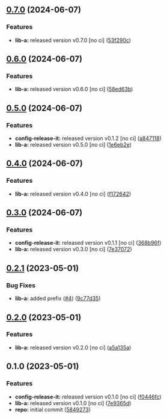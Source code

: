 

## [0.7.0](https://github.com/quannt-paypay/monorepo-semantic-releases/compare/@mono/app-a-v0.6.0...@mono/app-a-v0.7.0) (2024-06-07)


### Features

* **lib-a:** released version v0.7.0 [no ci] ([53f290c](https://github.com/quannt-paypay/monorepo-semantic-releases/commit/53f290c1dcfac31aef43eed2df465ee5f0a0c3bf))

## [0.6.0](https://github.com/quannt-paypay/monorepo-semantic-releases/compare/@mono/app-a-v0.5.0...@mono/app-a-v0.6.0) (2024-06-07)


### Features

* **lib-a:** released version v0.6.0 [no ci] ([58ed63b](https://github.com/quannt-paypay/monorepo-semantic-releases/commit/58ed63bfb95ecd6134142d5b54c17060835f8039))

## [0.5.0](https://github.com/quannt-paypay/monorepo-semantic-releases/compare/@mono/app-a-v0.4.0...@mono/app-a-v0.5.0) (2024-06-07)


### Features

* **config-release-it:** released version v0.1.2 [no ci] ([a847118](https://github.com/quannt-paypay/monorepo-semantic-releases/commit/a84711814f2e20eb0ac8bd8d2e4e10a616ce54a8))
* **lib-a:** released version v0.5.0 [no ci] ([1e6eb2e](https://github.com/quannt-paypay/monorepo-semantic-releases/commit/1e6eb2e2360f8d79ba72ad08c6e27c0f9b4bd256))

## [0.4.0](https://github.com/quannt-paypay/monorepo-semantic-releases/compare/@mono/app-a-v0.3.0...@mono/app-a-v0.4.0) (2024-06-07)


### Features

* **lib-a:** released version v0.4.0 [no ci] ([f172642](https://github.com/quannt-paypay/monorepo-semantic-releases/commit/f172642239dc0fcd83917a337e08dd1a6940e839))

## [0.3.0](https://github.com/quannt-paypay/monorepo-semantic-releases/compare/@mono/app-a-v0.2.1...@mono/app-a-v0.3.0) (2024-06-07)


### Features

* **config-release-it:** released version v0.1.1 [no ci] ([368b96f](https://github.com/quannt-paypay/monorepo-semantic-releases/commit/368b96ff78be2b87952648add6ad93d0490f183f))
* **lib-a:** released version v0.3.0 [no ci] ([7e37072](https://github.com/quannt-paypay/monorepo-semantic-releases/commit/7e37072939c2c00ac0572fb01279eb8f5d43d48a))

## [0.2.1](https://github.com/b12k/monorepo-semantic-releases/compare/@mono/app-a-v0.2.0...@mono/app-a-v0.2.1) (2023-05-01)


### Bug Fixes

* **lib-a:** added prefix ([#4](https://github.com/b12k/monorepo-semantic-releases/issues/4)) ([9c77d35](https://github.com/b12k/monorepo-semantic-releases/commit/9c77d3553e3c08442f210d4dd337737fee6907d2))

## [0.2.0](https://github.com/b12k/monorepo-semantic-releases/compare/@mono/app-a-v0.1.0...@mono/app-a-v0.2.0) (2023-05-01)


### Features

* **lib-a:** released version v0.2.0 [no ci] ([a5a135a](https://github.com/b12k/monorepo-semantic-releases/commit/a5a135a0f5e94593402c29788fe683c76f3c7c86))

## 0.1.0 (2023-05-01)


### Features

* **config-release-it:** released version v0.1.0 [no ci] ([f0446fc](https://github.com/b12k/monorepo-semantic-releases/commit/f0446fc59c62a71c8d9847d38f6de84f001540ad))
* **lib-a:** released version v0.1.0 [no ci] ([7e9365d](https://github.com/b12k/monorepo-semantic-releases/commit/7e9365d3f642fcbcbb415a6bafdd2711d6084d4d))
* **repo:** initial commit ([5849273](https://github.com/b12k/monorepo-semantic-releases/commit/58492737f01fe3a2fd98e0b2b3c0646e6850a8db))